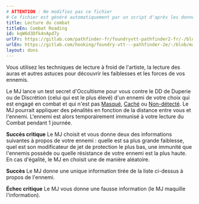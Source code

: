 ```yaml
---
# ATTENTION : Ne modifiez pas ce fichier
# Ce fichier est généré automatiquement par un script d'après les données du module Foundry VTT officiel et de sa traduction
title: Lecture du combat
titleEn: Combat Reading
id: kqW6d3Dfk4nApd7y
urlFr: https://gitlab.com/pathfinder-fr/foundryvtt-pathfinder2-fr/-/blob/master/data/feats/kqW6d3Dfk4nApd7y.htm
urlEn: https://gitlab.com/hooking/foundry-vtt---pathfinder-2e/-/blob/master/packs/data/feats.db/combat-reading.json
layout: dons
---
```

Vous utilisez les techniques de lecture à froid de l'artiste, la lecture des auras et autres astuces pour découvrir les faiblesses et les forces de vos ennemis.

Le MJ lance un test secret d'Occultisme pour vous contre le DD de Duperie ou de Discrétion (celui qui est le plus élevé) d'un ennemi de votre choix qui est engagé en combat et qui n'est pas [Masqué](../conditions/masqué.html), [Caché](../conditions/caché.html) ou [Non-détecté](../conditions/non-détecté.html). Le MJ pourrait appliquer des pénalités en fonction de la distance entre vous et l'ennemi. L'ennemi est alors temporairement immunisé à votre lecture du Combat pendant 1 journée.

**Succès critique** Le MJ choisit et vous donne deux des informations suivantes à propos de votre ennemi : quelle est sa plus grande faiblesse, quel est son modificateur de jet de protection le plus bas, une immunité que l'ennemis possède ou quelle résistance de votre ennemi est la plus haute. En cas d'égalité, le MJ en choisit une de manière aléatoire.

**Succès** Le MJ donne une unique information tirée de la liste ci-dessus à propos de l'ennemi.

**Échec critique** Le MJ vous donne une fausse information (le MJ maquille l'information).
